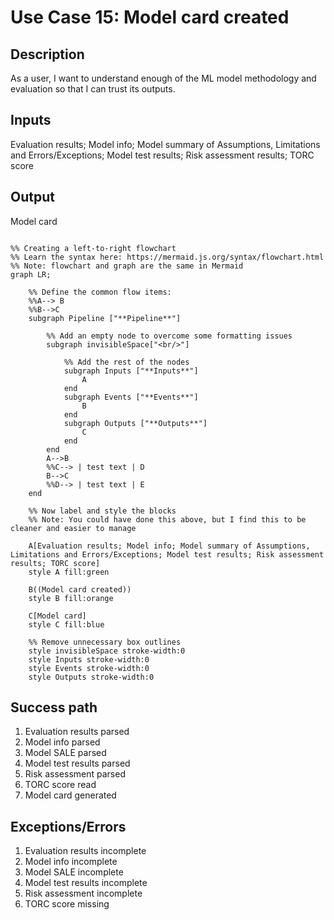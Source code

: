 # Use Case 15: Model card created

## Description

As a user, I want to understand enough of the ML model methodology and evaluation so that I can trust its outputs.

## Inputs

Evaluation results;
Model info;
Model summary of Assumptions, Limitations and Errors/Exceptions;
Model test results;
Risk assessment results;
TORC score

## Output

Model card

```mermaid

%% Creating a left-to-right flowchart
%% Learn the syntax here: https://mermaid.js.org/syntax/flowchart.html
%% Note: flowchart and graph are the same in Mermaid
graph LR;

    %% Define the common flow items:
    %%A--> B
    %%B-->C
    subgraph Pipeline ["**Pipeline**"]
        
        %% Add an empty node to overcome some formatting issues
        subgraph invisibleSpace["<br/>"]

            %% Add the rest of the nodes
            subgraph Inputs ["**Inputs**"]
                A
            end
            subgraph Events ["**Events**"]
                B
            end
            subgraph Outputs ["**Outputs**"]
                C
            end
        end
        A-->B
        %%C--> | test text | D
        B-->C
        %%D--> | test text | E
    end

    %% Now label and style the blocks
    %% Note: You could have done this above, but I find this to be cleaner and easier to manage

    A[Evaluation results; Model info; Model summary of Assumptions, Limitations and Errors/Exceptions; Model test results; Risk assessment results; TORC score]
    style A fill:green

    B((Model card created))
    style B fill:orange

    C[Model card]
    style C fill:blue

    %% Remove unnecessary box outlines
    style invisibleSpace stroke-width:0
    style Inputs stroke-width:0
    style Events stroke-width:0
    style Outputs stroke-width:0

```


## Success path

1. Evaluation results parsed
2. Model info parsed
3. Model SALE parsed
4. Model test results parsed
5. Risk assessment parsed
6. TORC score read
7. Model card generated

## Exceptions/Errors

1. Evaluation results incomplete
2. Model info incomplete
3. Model SALE incomplete
4. Model test results incomplete
5. Risk assessment incomplete
6. TORC score missing
